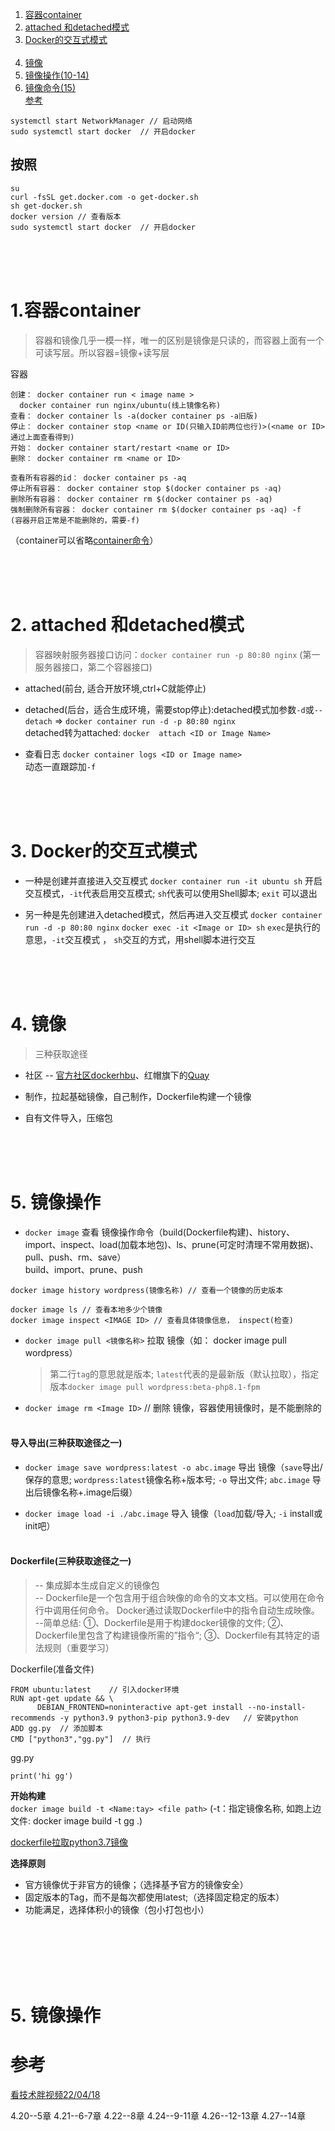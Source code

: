 ﻿1. <a href="#h1"> 容器container </a>
2. <a href="#h2"> attached 和detached模式 </a>
3. <a href="#h3"> Docker的交互式模式 </a><br/><br/>
4. <a href="#h4"> 镜像 </a>
4. <a href="#h5"> 镜像操作(10-14) </a>
5. <a href="#h6"> 镜像命令(15) </a>
<br/><a href="#ck"> 参考 </a>


  ```
  systemctl start NetworkManager // 启动网络
  sudo systemctl start docker  // 开启docker
  ```


 ## 按照
 
 ```
 su
 curl -fsSL get.docker.com -o get-docker.sh
 sh get-docker.sh
 docker version // 查看版本
 sudo systemctl start docker  // 开启docker
 ```

<br/><br/><br/>


  ### <h1 id="h1"> 1.容器container </h1>

  > 容器和镜像几乎一模一样，唯一的区别是镜像是只读的，而容器上面有一个可读写层。所以容器=镜像+读写层

  容器

  ```
  创建： docker container run < image name >
    docker container run nginx/ubuntu(线上镜像名称)
  查看： docker container ls -a(docker container ps -a旧版)
  停止： docker container stop <name or ID(只输入ID前两位也行)>(<name or ID>通过上面查看得到)
  开始： docker container start/restart <name or ID>
  删除： docker container rm <name or ID>

  查看所有容器的id： docker container ps -aq
  停止所有容器： docker container stop $(docker container ps -aq)
  删除所有容器： docker container rm $(docker container ps -aq)
  强制删除所有容器： docker container rm $(docker container ps -aq) -f    (容器开启正常是不能删除的，需要-f)
  ```
 （container可以省略[container命令](./image/container.png)）


<br/><br/><br/>

  ### <h1 id="h2"> 2. attached 和detached模式 </h1>
  > 容器映射服务器接口访问：``docker container run -p 80:80 nginx``    (第一服务器接口，第二个容器接口)

  - attached(前台, 适合开放环境,ctrl+C就能停止)

  - detached(后台，适合生成环境，需要stop停止):detached模式加参数``-d``或``--detach`` => ``docker container run -d -p 80:80 nginx``<br/>detached转为attached: ``docker  attach <ID or Image Name>``

  - 查看日志 ``docker container logs <ID or Image name>``<br/> 动态一直跟踪加``-f``





<br/><br/><br/>

  ### <h1 id="h3"> 3. Docker的交互式模式 </h1>

  - 一种是创建并直接进入交互模式
  ``docker container run -it ubuntu sh`` 开启交互模式，``-it``代表启用交互模式; ``sh``代表可以使用Shell脚本; ``exit`` 可以退出

  - 另一种是先创建进入detached模式，然后再进入交互模式
  ``docker container run -d -p 80:80 nginx``
  ``docker exec -it <Image or ID> sh``  ``exec``是执行的意思，``-it``交互模式 ， ``sh``交互的方式，用shell脚本进行交互



<br/><br/><br/>

  ### <h1 id="h4"> 4. 镜像 </h1>
  > 三种获取途径
  - 社区 -- [官方社区dockerhbu](https://hub.docker.com/)、红帽旗下的[Quay](https://quay.io/)

  - 制作，拉起基础镜像，自己制作，Dockerfile构建一个镜像

  - 自有文件导入，压缩包

<br/><br/><br/>

  ### <h1 id="h5"> 5. 镜像操作 </h1>
  - ``docker image`` 查看  镜像操作命令（build(Dockerfile构建)、history、import、inspect、load(加载本地包)、ls、prune(可定时清理不常用数据)、pull、push、rm、save）
  <br/>build、import、prune、push
  ```
  docker image history wordpress(镜像名称) // 查看一个镜像的历史版本

  docker image ls // 查看本地多少个镜像
  docker image inspect <IMAGE ID> // 查看具体镜像信息， inspect(检查)
  ```

  - ``docker image pull <镜像名称>`` 拉取  镜像（如： docker image pull wordpress）
    > 第二行``tag``的意思就是版本; ``latest``代表的是最新版（默认拉取），指定版本``docker image pull wordpress:beta-php8.1-fpm``

  - ``docker image rm <Image ID>`` // 删除  镜像，容器使用镜像时，是不能删除的
<br/><br/>
  #### 导入导出(三种获取途径之一)
  - ``docker image save wordpress:latest -o abc.image`` 导出 镜像（``save``导出/保存的意思; ``wordpress:latest``镜像名称+版本号; ``-o`` 导出文件; ``abc.image`` 导出后镜像名称+.image后缀）

  - ``docker image load -i ./abc.image`` 导入 镜像（``load``加载/导入; ``-i`` install或init吧）
<br/><br/>
  #### Dockerfile(三种获取途径之一)
  > -- 集成脚本生成自定义的镜像包<br/> -- Dockerfile是一个包含用于组合映像的命令的文本文档。可以使用在命令行中调用任何命令。 Docker通过读取Dockerfile中的指令自动生成映像。<br/>--简单总结: ①、Dockerfile是用于构建docker镜像的文件; ②、Dockerfile里包含了构建镜像所需的”指令“; ③、Dockerfile有其特定的语法规则（重要学习）


  Dockerfile(准备文件)
  ```
  FROM ubuntu:latest    // 引入docker环境
  RUN apt-get update && \ 
        DEBIAN_FRONTEND=noninteractive apt-get install --no-install-recommends -y python3.9 python3-pip python3.9-dev   // 安装python
  ADD gg.py  // 添加脚本
  CMD ["python3","gg.py"]  // 执行
  ```

  gg.py
  ```
  print('hi gg')
  ```

  **开始构建**<br/>
  ``docker image build -t <Name:tay> <file path>`` (-t：指定镜像名称, 如跑上边文件: docker image build -t gg .)

  [dockerfile拉取python3.7镜像](https://blog.csdn.net/stay_foolish12/article/details/123710558)

  **选择原则**<br/>
  - 官方镜像优于非官方的镜像；（选择基予官方的镜像安全）
  - 固定版本的Tag，而不是每次都使用latest;（选择固定稳定的版本）
  - 功能满足，选择体积小的镜像（包小打包也小）
<br/><br/><br/>

<br/><br/><br/>

  ### <h1 id="h5"> 5. 镜像操作 </h1>



  

  ### <h1 id="ck"> 参考 </h1>

  [看技术胖视频22/04/18](https://jspang.com/article/75)
  
  4.20--5章
  4.21--6-7章
  4.22--8章
  4.24--9-11章
  4.26--12-13章
  4.27--14章

  

  

  
